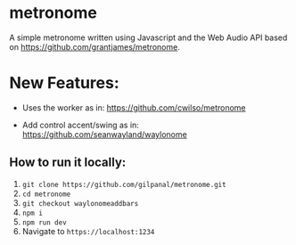 # metronome
A simple metronome written using Javascript and the Web Audio API based on https://github.com/grantjames/metronome.

# New Features:

- Uses the worker as in: https://github.com/cwilso/metronome

- Add control accent/swing as in: https://github.com/seanwayland/waylonome

## How to run it locally:

1. `git clone https://github.com/gilpanal/metronome.git`
2. `cd metronome`
3. `git checkout waylonomeaddbars`
4. `npm i`
5. `npm run dev`
6. Navigate to `https://localhost:1234`
